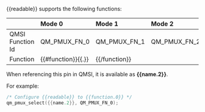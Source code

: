 
{{readable}} supports the following functions:

|                  | Mode 0       | Mode 1       | Mode 2       |
|:-----------------|:-------------|:-------------|:-------------|
| QMSI Function Id | QM_PMUX_FN_0 | QM_PMUX_FN_1 | QM_PMUX_FN_2 |
| Function         | {{#function}}{{.}} | {{/function}}

When referencing this pin in QMSI, it is available as **{{name.2}}**.

For example:

```c
/* Configure {{readable}} to {{function.0}} */
qm_pmux_select({{name.2}}, QM_PMUX_FN_0);
```
